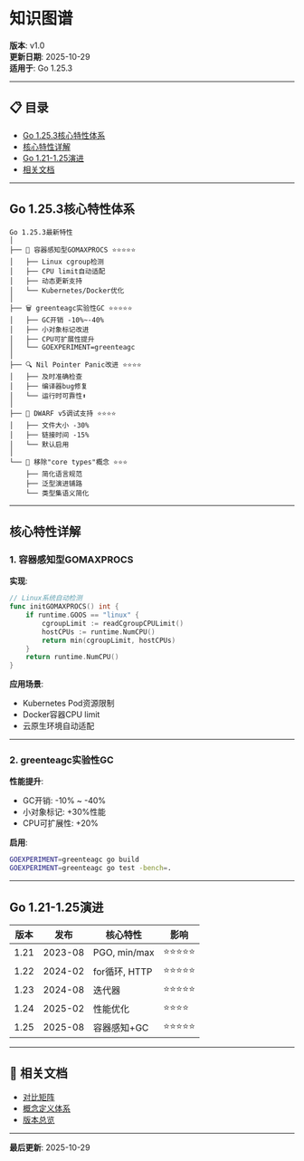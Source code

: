 ﻿# 知识图谱

**版本**: v1.0  
**更新日期**: 2025-10-29  
**适用于**: Go 1.25.3

---

## 📋 目录

- [Go 1.25.3核心特性体系](#go-1-25-3核心特性体系)
- [核心特性详解](#核心特性详解)
- [Go 1.21-1.25演进](#go-1-21-1-25演进)
- [相关文档](#相关文档)

---

## Go 1.25.3核心特性体系

```text
Go 1.25.3最新特性
│
├── 🚀 容器感知型GOMAXPROCS ⭐⭐⭐⭐⭐
│   ├── Linux cgroup检测
│   ├── CPU limit自动适配
│   ├── 动态更新支持
│   └── Kubernetes/Docker优化
│
├── 🗑️ greenteagc实验性GC ⭐⭐⭐⭐⭐
│   ├── GC开销 -10%~-40%
│   ├── 小对象标记改进
│   ├── CPU可扩展性提升
│   └── GOEXPERIMENT=greenteagc
│
├── 🔍 Nil Pointer Panic改进 ⭐⭐⭐⭐
│   ├── 及时准确检查
│   ├── 编译器bug修复
│   └── 运行时可靠性⬆
│
├── 🐛 DWARF v5调试支持 ⭐⭐⭐⭐
│   ├── 文件大小 -30%
│   ├── 链接时间 -15%
│   └── 默认启用
│
└── 📐 移除"core types"概念 ⭐⭐⭐
    ├── 简化语言规范
    ├── 泛型演进铺路
    └── 类型集语义简化
```

---

## 核心特性详解

### 1. 容器感知型GOMAXPROCS

**实现**:

```go
// Linux系统自动检测
func initGOMAXPROCS() int {
    if runtime.GOOS == "linux" {
        cgroupLimit := readCgroupCPULimit()
        hostCPUs := runtime.NumCPU()
        return min(cgroupLimit, hostCPUs)
    }
    return runtime.NumCPU()
}
```

**应用场景**:

- Kubernetes Pod资源限制
- Docker容器CPU limit
- 云原生环境自动适配

---

### 2. greenteagc实验性GC

**性能提升**:

- GC开销: -10% ~ -40%
- 小对象标记: +30%性能
- CPU可扩展性: +20%

**启用**:

```bash
GOEXPERIMENT=greenteagc go build
GOEXPERIMENT=greenteagc go test -bench=.
```

---

## Go 1.21-1.25演进

| 版本 | 发布 | 核心特性 | 影响 |
|------|------|---------|------|
| 1.21 | 2023-08 | PGO, min/max | ⭐⭐⭐⭐⭐ |
| 1.22 | 2024-02 | for循环, HTTP | ⭐⭐⭐⭐⭐ |
| 1.23 | 2024-08 | 迭代器 | ⭐⭐⭐⭐⭐ |
| 1.24 | 2025-02 | 性能优化 | ⭐⭐⭐⭐ |
| 1.25 | 2025-08 | 容器感知+GC | ⭐⭐⭐⭐⭐ |

---

## 🔗 相关文档

- [对比矩阵](./00-对比矩阵.md)
- [概念定义体系](./00-概念定义体系.md)
- [版本总览](../00-知识图谱.md)

---

**最后更新**: 2025-10-29
